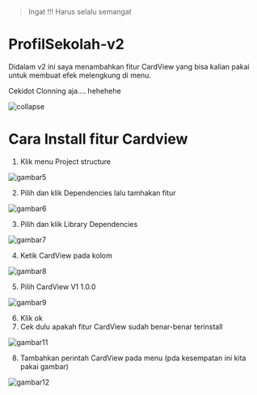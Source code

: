 > Ingat !!! Harus selalu semangat

# ProfilSekolah-v2
Didalam v2 ini saya menambahkan fitur CardView yang bisa kalian pakai untuk membuat efek melengkung di menu.

Cekidot Clonning aja.... hehehehe


![collapse](https://user-images.githubusercontent.com/77037339/106771681-d1ac4e00-6671-11eb-90d3-08f9aa6454fc.png)



# Cara Install fitur Cardview
1. Klik menu Project structure 

![gambar5](https://user-images.githubusercontent.com/77037339/106734951-381b7700-6646-11eb-832f-701051163ef1.png)

2. Pilih dan klik Dependencies lalu tamhakan fitur 

![gambar6](https://user-images.githubusercontent.com/77037339/106735588-0656e000-6647-11eb-88e6-ba12cdfb6cb3.png)

3. Pilih dan klik Library Dependencies

![gambar7](https://user-images.githubusercontent.com/77037339/106735756-356d5180-6647-11eb-9034-845e54234c8f.png)

4. Ketik CardView pada kolom

![gambar8](https://user-images.githubusercontent.com/77037339/106735897-5df54b80-6647-11eb-88cf-fcef8a662023.png)

5. Pilih CardView V1 1.0.0

![gambar9](https://user-images.githubusercontent.com/77037339/106736056-8da45380-6647-11eb-92fa-cbbd29dcd7d2.png)

6. Klik ok
7. Cek dulu apakah fitur CardView sudah benar-benar terinstall

![gambar11](https://user-images.githubusercontent.com/77037339/106736401-fb507f80-6647-11eb-8aa2-1520d3032c3e.png)


8. Tambahkan perintah CardView pada menu (pda kesempatan ini kita pakai gambar)

![gambar12](https://user-images.githubusercontent.com/77037339/106736245-cb08e100-6647-11eb-9848-7f82a558a240.png)
